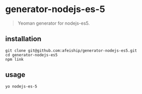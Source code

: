 # generator-nodejs-es-5
> Yeoman generator for nodejs-es5.

## installation

```shell
git clone git@github.com:afeiship/generator-nodejs-es5.git
cd generator-nodejs-es5
npm link

```

## usage

```shell
yo nodejs-es-5
```
